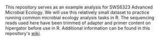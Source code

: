 This repository serves as an example analysis for SWS6323 Advanced Microbial Ecology. We will use this relatively small dataset to practice running common microbial ecology analysis tasks in R. The sequencing reads used here have been trimmed of adapter and primer content on hipergator before use in R. Additional information can be found in this repository's [wiki](https://github.com/meyermicrobiolab/SWS6323_MiniWorkshop/wiki).
